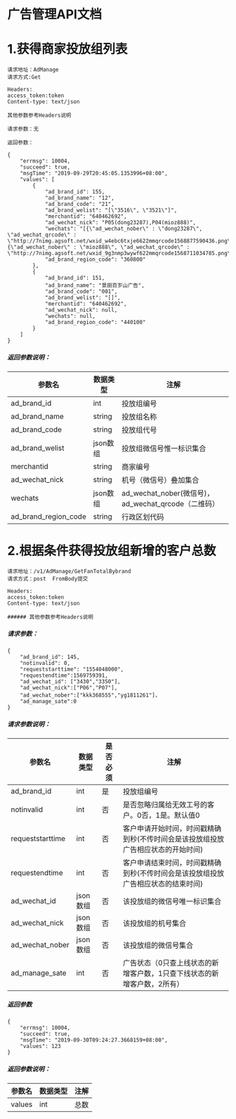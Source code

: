 # 广告管理API文档
# 1.获得商家投放组列表
```
请求地址：AdManage
请求方式:Get
```
```
Headers:
access_token:token
Content-type: text/json

其他参数参考Headers说明
```
```
请求参数：无
```

```
返回参数：

{
    "errmsg": 10004,
    "succeed": true,
    "msgTime": "2019-09-29T20:45:05.1353996+08:00",
    "values": [
        {
            "ad_brand_id": 155,
            "ad_brand_name": "12",
            "ad_brand_code": "21",
            "ad_brand_welist": "[\"3516\", \"3521\"]",
            "merchantid": "640462692",
            "ad_wechat_nick": "P05(dong23287),P04(mioz888)",
            "wechats": "[{\"ad_wechat_nober\" : \"dong23287\", \"ad_wechat_qrcode\" : \"http://7nimg.agsoft.net/wxid_w4ebc6txje6622mmqrcode1568877590436.png\"}, {\"ad_wechat_nober\" : \"mioz888\", \"ad_wechat_qrcode\" : \"http://7nimg.agsoft.net/wxid_9g3nmp3wywf622mmqrcode1568711034785.png\"}]",
            "ad_brand_region_code": "360800"
        },
        {
            "ad_brand_id": 151,
            "ad_brand_name": "景田百岁山广告",
            "ad_brand_code": "001",
            "ad_brand_welist": "[]",
            "merchantid": "640462692",
            "ad_wechat_nick": null,
            "wechats": null,
            "ad_brand_region_code": "440100"
        }
    ]
}
```

##### 返回参数说明：
| 参数名        | 数据类型   |注解  |
| --------   | -----  | ---- |
| ad_brand_id        | int      |   投放组编号    |
|ad_brand_name| string| 投放组名称
|ad_brand_code| string| 投放组代号
|ad_brand_welist| json数组| 投放组微信号惟一标识集合
|merchantid| string| 商家编号
|ad_wechat_nick| string| 机号（微信号）叠加集合
|wechats| json数组 |ad_wechat_nober(微信号)，ad_wechat_qrcode（二维码）
|ad_brand_region_code| string| 行政区划代码

# 2.根据条件获得投放组新增的客户总数
```
请求地址：/v1/AdManage/GetFanTotalBybrand
请求方式：post  FromBody提交
```
```
Headers:
access_token:token
Content-type: text/json

###### 其他参数参考Headers说明
```

##### 请求参数：
```
{
	"ad_brand_id": 145,
	"notinvalid": 0,
	"requeststarttime": "1554048000",
	"requestendtime":1569759391,
	"ad_wechat_id": ["3430","3350"],
	"ad_wechat_nick":["P06","P07"],
	"ad_wechat_nober":["kkk368555","yg1811261"]，
	"ad_manage_sate":0
}
```
##### 请求参数说明：

 |参数名        | 数据类型 |是否必须  |注解  |
 |--------   | -----   | ---- | ---- |
|ad_brand_id| int| 是| 投放组编号|
|notinvalid| int | 否 | 是否忽略归属给无效工号的客户。0否，1是。默认值0|
|requeststarttime| int| 否 |  客户申请开始时间，时间戳精确到秒(不传时间会是该投放组投放广告相应状态的开始时间)|
|requestendtime| int| 否|  客户申请结束时间，时间戳精确到秒(不传时间会是该投放组投放广告相应状态的结束时间)|
|ad_wechat_id|  json数组|  否|  该投放组的微信号唯一标识集合|
|ad_wechat_nick|  json数组|  否|  该投放组的机号集合|
|ad_wechat_nober|  json数组|  否|  该投放组的微信号集合|
|ad_manage_sate|  int|  否|  广告状态（0只查上线状态的新增客户数，1只查下线状态的新增客户数，2所有）|

##### 返回参数
```
{
    "errmsg": 10004,
    "succeed": true,
    "msgTime": "2019-09-30T09:24:27.3668159+08:00",
    "values": 123
}
```

##### 返回参数说明：

| 参数名        | 数据类型   |注解  |
| --------   | -----  | ---- |
| values| int| 总数|
